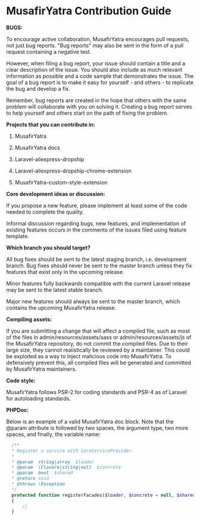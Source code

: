 # MusafirYatra Contribution Guide

**BUGS:**

To encourage active collaboration, MusafirYatra encourages pull requests, not just bug reports. "Bug reports" may also be sent in the form of a pull request containing a negative test.

However, when filing a bug report, your issue should contain a title and a clear description of the issue. You should also include as much relevant information as possible and a code sample that demonstrates the issue. The goal of a bug report is to make it easy for yourself - and others - to replicate the bug and develop a fix.

Remember, bug reports are created in the hope that others with the same problem will collaborate with you on solving it. Creating a bug report serves to help yourself and others start on the path of fixing the problem.

**Projects that you can contribute in:**

1. MusafirYatra

2. MusafirYatra docs

3. Laravel-aliexpress-dropship

4. Laravel-aliexpress-dropship-chrome-extension

5. MusafirYatra-custom-style-extension

**Core development ideas or discussion:**

If you propose a new feature, please implement at least some of the code needed to complete the quality.

Informal discussion regarding bugs, new features, and implementation of existing features occurs in the comments of the issues filed using feature template.

**Which branch you should target?**

All bug fixes should be sent to the latest staging branch, i.e. development branch. Bug fixes should never be sent to the master branch unless they fix features that exist only in the upcoming release.

Minor features fully backwards compatible with the current Laravel release may be sent to the latest stable branch.

Major new features should always be sent to the master branch, which contains the upcoming MusafirYatra release.

**Compiling assets:**

If you are submitting a change that will affect a compiled file, such as most of the files in admin/resources/assets/sass or admin/resources/assets/js of the MusafirYatra repository, do not commit the compiled files. Due to their large size, they cannot realistically be reviewed by a maintainer. This could be exploited as a way to inject malicious code into MusafirYatra. To defensively prevent this, all compiled files will be generated and committed by MusafirYatra maintainers.

**Code style:**

MusafirYatra follows PSR-2 for coding standards and PSR-4 as of Laravel for autoloading standards.

**PHPDoc:**

Below is an example of a valid MusafirYatra doc block. Note that the @param attribute is followed by two spaces, the argument type, two more spaces, and finally, the variable name:
  ``` php
    /**
    * Register a service with CoreServiceProvider.
    *
    * @param  string|array  $loader
    * @param  \Closure|string|null  $concrete
    * @param  bool  $shared
    * @return void
    * @throws \Exception
    */
    protected function registerFacades($loader, $concrete = null, $shared = false)
    {
        //
    }
  ```
